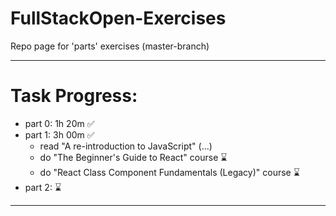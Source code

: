 # FullStackOpen-Exercises
Repo page for 'parts' exercises (master-branch)

----------------------

# Task Progress:
* part 0: 1h 20m ✅
* part 1: 3h 00m ✅
  * read "A re-introduction to JavaScript" (...)
  * do "The Beginner's Guide to React" course ⌛
  * do "React Class Component Fundamentals (Legacy)" course ⌛
* part 2: ⌛

----------------------

